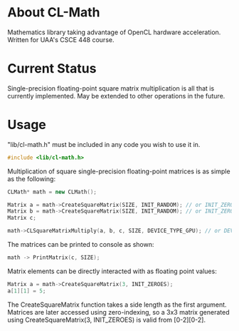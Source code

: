 # About CL-Math
Mathematics library taking advantage of OpenCL hardware acceleration. 
Written for UAA's CSCE 448 course.

# Current Status
Single-precision floating-point square matrix multiplication is all that is currently implemented. 
May be extended to other operations in the future. 

# Usage

"lib/cl-math.h" must be included in any code you wish to use it in.
```c++
#include <lib/cl-math.h>
```

Multiplication of square single-precision floating-point matrices is as simple as the following:
```c++
CLMath* math = new CLMath();

Matrix a = math->CreateSquareMatrix(SIZE, INIT_RANDOM); // or INIT_ZEROES
Matrix b = math->CreateSquareMatrix(SIZE, INIT_RANDOM); // or INIT_ZEROES
Matrix c;

math->CLSquareMatrixMultiply(a, b, c, SIZE, DEVICE_TYPE_GPU); // or DEVICE_TYPE_CPU
```
The matrices can be printed to console as shown:
```c++
math -> PrintMatrix(c, SIZE);
```
Matrix elements can be directly interacted with as floating point values:
```c++
Matrix a = math->CreateSquareMatrix(3, INIT_ZEROES);
a[1][1] = 5;
```
The CreateSquareMatrix function takes a side length as the first argument. Matrices are later accessed using zero-indexing, so a 3x3 matrix generated using CreateSquareMatrix(3, INIT_ZEROES) is valid from [0-2][0-2].
